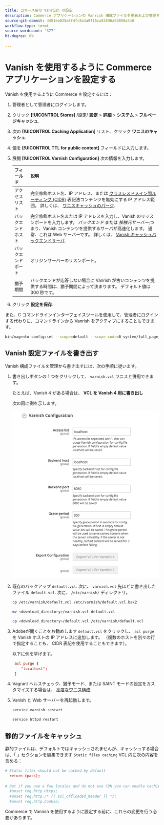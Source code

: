 ```yaml
---
title: コマース用の Vanrish の設定
description: Commerce アプリケーションの Vanrish 構成ファイルを更新および管理する方法を説明します。
source-git-commit: d451ea025a6f4fc8a4a9f15ca83896a63058a3a0
workflow-type: tm+mt
source-wordcount: '377'
ht-degree: 0%

---
```



# Vanish を使用するように Commerce アプリケーションを設定する

Vanish を使用するように Commerce を設定するには：

1. 管理者として管理者にログインします。
1. クリック **[!UICONTROL Stores]** /設定/ **設定** > **詳細** > **システム** > **フルページキャッシュ**.
1. 次の **[!UICONTROL Caching Application]** リスト、クリック **ワニスのキャッシュ**.
1. 値を **[!UICONTROL TTL for public content]** フィールドに入力します。
1. 展開 **[!UICONTROL Varnish Configuration]** 次の情報を入力します。

   | フィールド | 説明 |
   | ----- | ----------- |
   | アクセスリスト | 完全修飾ホスト名、IP アドレス、または [クラスレスドメイン間ルーティング (CIDR)](https://www.digitalocean.com/community/tutorials/understanding-ip-addresses-subnets-and-cidr-notation-for-networking) 表記法コンテンツを無効にする IP アドレス範囲。 詳しくは、 [ワニスキャッシュのパージ](https://varnish-cache.org/docs/3.0/tutorial/purging.html). |
   | バックエンドホスト | 完全修飾ホスト名または IP アドレスを入力し、Vanish のリッスンポートを入力します。 _バックエンド_ または _接触元サーバー_;つまり、Vanish コンテンツを提供するサーバが高速化します。 通常、これは Web サーバーです。 詳しくは、 [Vanish キャッシュバックエンドサーバ](https://www.varnish-cache.org/docs/trunk/users-guide/vcl-backends.html). |
   | バックエンドポート | オリジンサーバーのリスンポート。 |
   | 猶予期間 | バックエンドが応答しない場合に Vanrish が古いコンテンツを提供する時間は、猶予期間によって決まります。 デフォルト値は 300 秒です。 |

1. クリック **設定を保存**.

また、C コマンドラインインターフェイスツールを使用して、管理者にログインする代わりに、コマンドラインから Vanrish をアクティブにすることもできます。

```bash
bin/magento config:set --scope=default --scope-code=0 system/full_page_cache/caching_application 2
```

## Vanish 設定ファイルを書き出す

Vanish 構成ファイルを管理から書き出すには、次の手順に従います。

1. 書き出しボタンの 1 つをクリックして、 `varnish.vcl` ワニスと併用できます。

   たとえば、Vanish 4 がある場合は、 **VCL を Vanish 4 用に書き出し**

   次の図に例を示します。

   ![Commerce を設定して管理で Vanish を使用する](../../assets/configuration/varnish-admin-22.png)

1. 既存のバックアップ `default.vcl`. 次に、 `varnish.vcl` 先ほどに書き出したファイル `default.vcl`. 次に、 `/etc/varnish/` ディレクトリ。

   ```bash
   cp /etc/varnish/default.vcl /etc/varnish/default.vcl.bak2
   ```

   ```bash
   mv <download_directory>/varnish.vcl default.vcl
   ```

   ```bash
   cp <download_directory>/default.vcl /etc/varnish/default.vcl
   ```

1. Adobeが開くことをお勧めします `default.vcl` をクリックし、 `acl purge` を Vanish ホストの IP アドレスに追加します。 （複数のホストを別々の行で指定することも、 CIDR 表記を使用することもできます）。

   以下に例を挙げます。

   ```conf
    acl purge {
       "localhost";
    }
   ```

1. Vagrant ヘルスチェック、猶予モード、または SAINT モードの設定をカスタマイズする場合は、 [高度なワニス構成](config-varnish-advanced.md).

1. Vanish と Web サーバーを再起動します。

   ```bash
   service varnish restart
   ```

   ```bash
   service httpd restart
   ```

## 静的ファイルをキャッシュ

静的ファイルは、デフォルトではキャッシュされませんが、キャッシュする場合は、「 」セクションを編集できます `Static files caching` VCL 内に次の内容を含める：

```conf
# Static files should not be cached by default
  return (pass);

# But if you use a few locales and do not use CDN you can enable caching static files by commenting previous line (#return (pass);) and uncommenting next 3 lines
  #unset req.http.Https;
  #unset req.http./* {{ ssl_offloaded_header }} */;
  #unset req.http.Cookie;
```

Commerce で Vanrish を使用するように設定する前に、これらの変更を行う必要があります。
